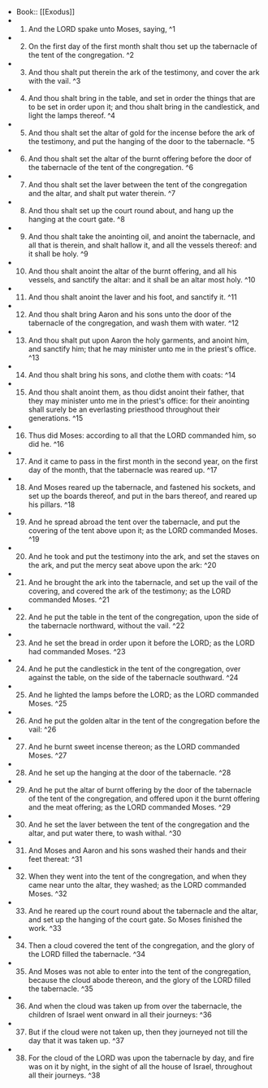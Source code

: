 - Book:: [[Exodus]]
- 1. And the LORD spake unto Moses, saying, ^1
- 2. On the first day of the first month shalt thou set up the tabernacle of the tent of the congregation. ^2
- 3. And thou shalt put therein the ark of the testimony, and cover the ark with the vail. ^3
- 4. And thou shalt bring in the table, and set in order the things that are to be set in order upon it; and thou shalt bring in the candlestick, and light the lamps thereof. ^4
- 5. And thou shalt set the altar of gold for the incense before the ark of the testimony, and put the hanging of the door to the tabernacle. ^5
- 6. And thou shalt set the altar of the burnt offering before the door of the tabernacle of the tent of the congregation. ^6
- 7. And thou shalt set the laver between the tent of the congregation and the altar, and shalt put water therein. ^7
- 8. And thou shalt set up the court round about, and hang up the hanging at the court gate. ^8
- 9. And thou shalt take the anointing oil, and anoint the tabernacle, and all that is therein, and shalt hallow it, and all the vessels thereof: and it shall be holy. ^9
- 10. And thou shalt anoint the altar of the burnt offering, and all his vessels, and sanctify the altar: and it shall be an altar most holy. ^10
- 11. And thou shalt anoint the laver and his foot, and sanctify it. ^11
- 12. And thou shalt bring Aaron and his sons unto the door of the tabernacle of the congregation, and wash them with water. ^12
- 13. And thou shalt put upon Aaron the holy garments, and anoint him, and sanctify him; that he may minister unto me in the priest's office. ^13
- 14. And thou shalt bring his sons, and clothe them with coats: ^14
- 15. And thou shalt anoint them, as thou didst anoint their father, that they may minister unto me in the priest's office: for their anointing shall surely be an everlasting priesthood throughout their generations. ^15
- 16. Thus did Moses: according to all that the LORD commanded him, so did he. ^16
- 17. And it came to pass in the first month in the second year, on the first day of the month, that the tabernacle was reared up. ^17
- 18. And Moses reared up the tabernacle, and fastened his sockets, and set up the boards thereof, and put in the bars thereof, and reared up his pillars. ^18
- 19. And he spread abroad the tent over the tabernacle, and put the covering of the tent above upon it; as the LORD commanded Moses. ^19
- 20. And he took and put the testimony into the ark, and set the staves on the ark, and put the mercy seat above upon the ark: ^20
- 21. And he brought the ark into the tabernacle, and set up the vail of the covering, and covered the ark of the testimony; as the LORD commanded Moses. ^21
- 22. And he put the table in the tent of the congregation, upon the side of the tabernacle northward, without the vail. ^22
- 23. And he set the bread in order upon it before the LORD; as the LORD had commanded Moses. ^23
- 24. And he put the candlestick in the tent of the congregation, over against the table, on the side of the tabernacle southward. ^24
- 25. And he lighted the lamps before the LORD; as the LORD commanded Moses. ^25
- 26. And he put the golden altar in the tent of the congregation before the vail: ^26
- 27. And he burnt sweet incense thereon; as the LORD commanded Moses. ^27
- 28. And he set up the hanging at the door of the tabernacle. ^28
- 29. And he put the altar of burnt offering by the door of the tabernacle of the tent of the congregation, and offered upon it the burnt offering and the meat offering; as the LORD commanded Moses. ^29
- 30. And he set the laver between the tent of the congregation and the altar, and put water there, to wash withal. ^30
- 31. And Moses and Aaron and his sons washed their hands and their feet thereat: ^31
- 32. When they went into the tent of the congregation, and when they came near unto the altar, they washed; as the LORD commanded Moses. ^32
- 33. And he reared up the court round about the tabernacle and the altar, and set up the hanging of the court gate. So Moses finished the work. ^33
- 34. Then a cloud covered the tent of the congregation, and the glory of the LORD filled the tabernacle. ^34
- 35. And Moses was not able to enter into the tent of the congregation, because the cloud abode thereon, and the glory of the LORD filled the tabernacle. ^35
- 36. And when the cloud was taken up from over the tabernacle, the children of Israel went onward in all their journeys: ^36
- 37. But if the cloud were not taken up, then they journeyed not till the day that it was taken up. ^37
- 38. For the cloud of the LORD was upon the tabernacle by day, and fire was on it by night, in the sight of all the house of Israel, throughout all their journeys. ^38
